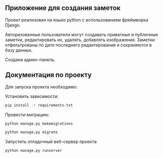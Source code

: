 ## Приложение для создания заметок

Проект реализован на языке python с использованием фреймворка Django.

Авторизованные пользователи могут создавать приватные и публичные заметки, редактировать их, удалять, добавлять изображения.
Заметки отфильтрованы по дате последнего редактирования и сохраняются в базу данных.

Создана админ-панель.


## Документация по проекту

Для запуска проекта необходимо:

Установить зависимости:

```bash
pip install -r requirements.txt
```

Провести миграцию:

```bash
python manage.py makemigrations
```

```bash
python manage.py migrate
```

Запустить отладочный веб-сервер проекта:

```bash
python manage.py runserver
```
